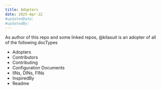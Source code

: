 ```yaml
---
title: Adopters
date: 2025-Apr-22
#updatedDate:
#updatedBy:
---
```


As author of this repo and some linked repos, @kilasuit is an adopter of all of the following docTypes

- Adopters
- Contributors
- Contributing
- Configuration Documents
- IINs, DINs, FINs
- InspiredBy
- Readme
